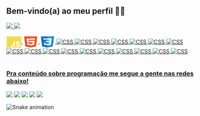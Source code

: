 ## Bem-vindo(a) ao meu perfil 🗿🍷

 <div>
   <a href="https://github.com/Lucas0741">
   <img height="180em" src="https://github-readme-stats.vercel.app/api?username=devemdobro&show_icons=true&theme=tokyonight&include_all_commits=true&count_private=true"/>
   <img height="180em" src="https://github-readme-stats.vercel.app/api/top-langs/?username=devemdobro&layout=compact&langs_count=6&theme=tokyonight"/>

</div>

<div style="display: inline_block"><br>
  <img align="center" alt="Js" height="30" width="40" src="https://raw.githubusercontent.com/devicons/devicon/master/icons/javascript/javascript-plain.svg">
  <img align="center" alt="HTML" height="30" width="40" src="https://raw.githubusercontent.com/devicons/devicon/master/icons/html5/html5-original.svg">
  <img align="center" alt="CSS" height="30" width="40" src="https://raw.githubusercontent.com/devicons/devicon/master/icons/css3/css3-original.svg">
  <img align="center" alt="CSS" height="30" width="40" src="https://cdn.jsdelivr.net/gh/devicons/devicon/icons/angularjs/angularjs-plain.svg" />
  <img align="center" alt="CSS" height="30" width="40" src="https://cdn.jsdelivr.net/gh/devicons/devicon/icons/bootstrap/bootstrap-original-wordmark.svg" />
  <img align="center" alt="CSS" height="30" width="40" src="https://cdn.jsdelivr.net/gh/devicons/devicon/icons/git/git-original.svg" />
  <img align="center" alt="CSS" height="30" width="40" src="https://cdn.jsdelivr.net/gh/devicons/devicon/icons/java/java-original-wordmark.svg" />
  <img align="center" alt="CSS" height="30" width="40" src="https://cdn.jsdelivr.net/gh/devicons/devicon/icons/jquery/jquery-original-wordmark.svg" />
  <img align="center" alt="CSS" height="30" width="40" src="https://cdn.jsdelivr.net/gh/devicons/devicon/icons/linkedin/linkedin-original.svg" />
  <img align="center" alt="CSS" height="30" width="40" src="https://cdn.jsdelivr.net/gh/devicons/devicon/icons/mysql/mysql-plain.svg" />
  <img align="center" alt="CSS" height="30" width="40" src="https://cdn.jsdelivr.net/gh/devicons/devicon/icons/nodejs/nodejs-plain.svg" />
  <img align="center" alt="CSS" height="30" width="40" src="https://cdn.jsdelivr.net/gh/devicons/devicon/icons/python/python-original.svg" />
  <img align="center" alt="CSS" height="30" width="40" src="https://cdn.jsdelivr.net/gh/devicons/devicon/icons/react/react-original.svg" />
  <img align="center" alt="CSS" height="30" width="40" src="https://cdn.jsdelivr.net/gh/devicons/devicon/icons/postgresql/postgresql-original.svg" />
  <img align="center" alt="CSS" height="30" width="40" src="https://cdn.jsdelivr.net/gh/devicons/devicon/icons/typescript/typescript-original.svg" />
  <img align="center" alt="CSS" height="30" width="40" src="https://cdn.jsdelivr.net/gh/devicons/devicon/icons/vscode/vscode-original.svg" />
  <img align="center" alt="CSS" height="30" width="40" src="https://cdn.jsdelivr.net/gh/devicons/devicon/icons/php/php-original.svg" />
  <img align="center" alt="CSS" height="30" width="40" src="https://cdn.jsdelivr.net/gh/devicons/devicon/icons/oracle/oracle-original.svg" />
  <img align="center" alt="CSS" height="30" width="40" src="https://cdn.jsdelivr.net/gh/devicons/devicon/icons/nextjs/nextjs-line.svg" />
  <img align="center" alt="CSS" height="30" width="40" src="https://cdn.jsdelivr.net/gh/devicons/devicon/icons/linux/linux-original.svg" />
  
</div>
 
 <br>
 
  ### Pra conteúdo sobre programação me segue a gente nas redes abaixo!
 
<div> 
  <a href="https://www.youtube.com/devemdobro" target="_blank"><img src="https://img.shields.io/badge/YouTube-FF0000?style=for-the-badge&logo=youtube&logoColor=white" target="_blank"></a>
  <a href="https://instagram.com/devemdobro" target="_blank"><img src="https://img.shields.io/badge/-Instagram-%23E4405F?style=for-the-badge&logo=instagram&logoColor=white" target="_blank"></a>
 <a href="https://discord.gg/5DVhGKVf4h" target="_blank"><img src="https://img.shields.io/badge/Discord-7289DA?style=for-the-badge&logo=discord&logoColor=white" target="_blank"></a> 
  <a href = "mailto:gemeos@devemdobro.com"><img src="https://img.shields.io/badge/-Gmail-%23333?style=for-the-badge&logo=gmail&logoColor=white" target="_blank"></a>
  <a href="https://www.linkedin.com/in/ricardohdias" target="_blank"><img src="https://img.shields.io/badge/-LinkedIn-%230077B5?style=for-the-badge&logo=linkedin&logoColor=white" target="_blank"></a> 
 
  ![Snake animation](https://github.com/devemdobro/devemdobro/blob/output/github-contribution-grid-snake.svg)

</div>
